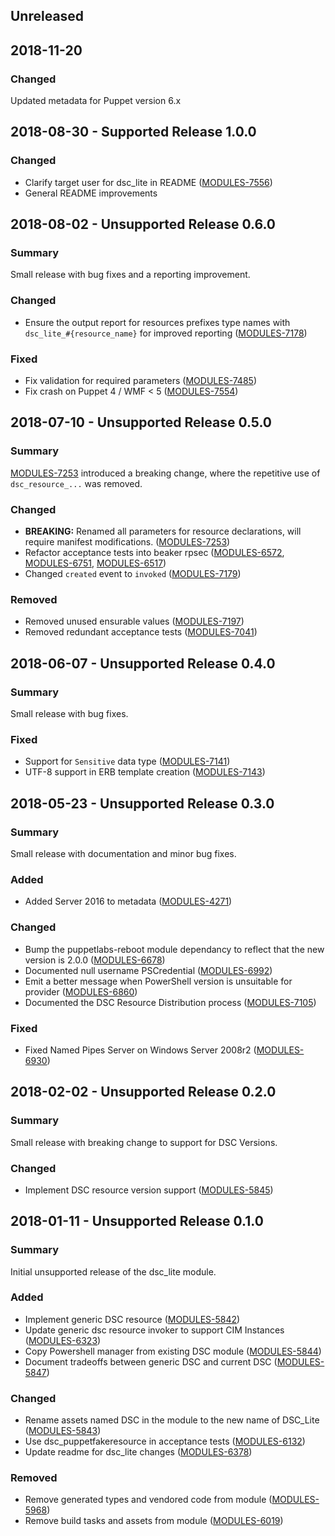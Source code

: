 ## Unreleased

## 2018-11-20
### Changed
Updated metadata for Puppet version 6.x

## 2018-08-30 - Supported Release 1.0.0

### Changed

- Clarify target user for dsc_lite in README ([MODULES-7556](https://tickets.puppetlabs.com/browse/MODULES-7556))
- General README improvements

## 2018-08-02 - Unsupported Release 0.6.0

### Summary

Small release with bug fixes and a reporting improvement.

### Changed

- Ensure the output report for resources prefixes type names with `dsc_lite_#{resource_name}` for improved reporting ([MODULES-7178](https://tickets.puppetlabs.com/browse/MODULES-7178))

### Fixed

- Fix validation for required parameters ([MODULES-7485](https://tickets.puppetlabs.com/browse/MODULES-7485))
- Fix crash on Puppet 4 / WMF < 5 ([MODULES-7554](https://tickets.puppetlabs.com/browse/MODULES-7554))

## 2018-07-10 - Unsupported Release 0.5.0

### Summary

[MODULES-7253](https://tickets.puppetlabs.com/browse/MODULES-7253) introduced a breaking change, where the repetitive use of `dsc_resource_...` was removed.

### Changed

- **BREAKING:**  Renamed all parameters for resource declarations, will require manifest modifications. ([MODULES-7253](https://tickets.puppetlabs.com/browse/MODULES-7253))
- Refactor acceptance tests into beaker rpsec ([MODULES-6572](https://tickets.puppetlabs.com/browse/MODULES-6572), [MODULES-6751](https://tickets.puppetlabs.com/browse/MODULES-6751), [MODULES-6517](https://tickets.puppetlabs.com/browse/MODULES-6517))
- Changed `created` event to `invoked` ([MODULES-7179](https://tickets.puppetlabs.com/browse/MODULES-7179))

### Removed

- Removed unused ensurable values ([MODULES-7197](https://tickets.puppetlabs.com/browse/MODULES-7197))
- Removed redundant acceptance tests ([MODULES-7041](https://tickets.puppetlabs.com/browse/MODULES-7041))

## 2018-06-07 - Unsupported Release 0.4.0

### Summary

Small release with bug fixes.

### Fixed

- Support for `Sensitive` data type ([MODULES-7141](https://tickets.puppetlabs.com/browse/MODULES-7141))
- UTF-8 support in ERB template creation ([MODULES-7143](https://tickets.puppetlabs.com/browse/MODULES-7143))

## 2018-05-23 - Unsupported Release 0.3.0

### Summary

Small release with documentation and minor bug fixes.

### Added

- Added Server 2016 to metadata ([MODULES-4271](https://tickets.puppetlabs.com/browse/MODULES-4271))

### Changed

- Bump the puppetlabs-reboot module dependancy to reflect that the new version is 2.0.0 ([MODULES-6678](https://tickets.puppetlabs.com/browse/MODULES-6678))
- Documented null username PSCredential ([MODULES-6992](https://tickets.puppetlabs.com/browse/MODULES-6992))
- Emit a better message when PowerShell version is unsuitable for provider ([MODULES-6860](https://tickets.puppetlabs.com/browse/MODULES-6860))
- Documented the DSC Resource Distribution process ([MODULES-7105](https://tickets.puppetlabs.com/browse/MODULES-7105))

### Fixed

- Fixed Named Pipes Server on Windows Server 2008r2 ([MODULES-6930](https://tickets.puppetlabs.com/browse/MODULES-6930))


## 2018-02-02 - Unsupported Release 0.2.0

### Summary

Small release with breaking change to support for DSC Versions.

### Changed

- Implement DSC resource version support ([MODULES-5845](https://tickets.puppetlabs.com/browse/MODULES-5845))


## 2018-01-11 - Unsupported Release 0.1.0

### Summary

Initial unsupported release of the dsc_lite module.

### Added

- Implement generic DSC resource ([MODULES-5842](https://tickets.puppetlabs.com/browse/MODULES-5842))
- Update generic dsc resource invoker to support CIM Instances ([MODULES-6323](https://tickets.puppetlabs.com/browse/MODULES-6323))
- Copy Powershell manager from existing DSC module ([MODULES-5844](https://tickets.puppetlabs.com/browse/MODULES-5844))
- Document tradeoffs between generic DSC and current DSC ([MODULES-5847](https://tickets.puppetlabs.com/browse/MODULES-5847))

### Changed

- Rename assets named DSC in the module to the new name of DSC_Lite ([MODULES-5843](https://tickets.puppetlabs.com/browse/MODULES-5843))
- Use dsc_puppetfakeresource in acceptance tests ([MODULES-6132](https://tickets.puppetlabs.com/browse/MODULES-6132))
- Update readme for dsc_lite changes ([MODULES-6378](https://tickets.puppetlabs.com/browse/MODULES-6378))

### Removed

- Remove generated types and vendored code from module ([MODULES-5968](https://tickets.puppetlabs.com/browse/MODULES-5968))
- Remove build tasks and assets from module ([MODULES-6019](https://tickets.puppetlabs.com/browse/MODULES-6019))
